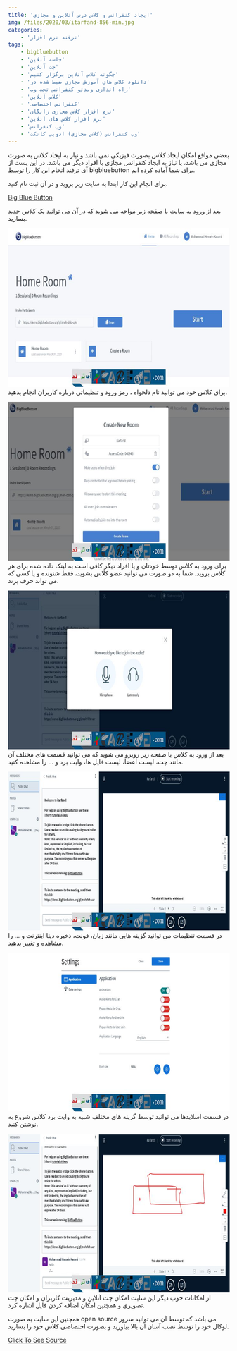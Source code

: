 ```yaml
---
title: 'ایجاد کنفرانس و کلاس درس آنلاین و مجازی'
img: /files/2020/03/itarfand-856-min.jpg
categories:
    - 'ترفند نرم افزار'
tags:
    - bigbluebutton
    - 'جلسه آنلاین'
    - 'چت آنلاین'
    - 'چگونه کلاس آنلاین برگزار کنیم'
    - 'دانلود کلاس های آموزش مجازی ضبط شده در'
    - 'راه اندازی ویدئو کنفرانس تحت وب'
    - 'کلاس آنلاین'
    - 'کنفرانس اختصاصی'
    - 'نرم افزار کلاس مجازی رایگان'
    - 'نرم افزار کلاس های آنلاین'
    - 'وب کنفرانس'
    - 'وب کنفرانس (کلاس مجازی) ادوبی کانکت'
---
```


بعضی مواقع امکان ایجاد کلاس بصورت فیزیکی نمی باشد و نیاز به ایجاد کلاس به صورت مجازی می باشد، یا نیاز به ایجاد کنفرانس مجازی با افراد دیگر می باشد. در این پست از آی ترفند انجام این کار را توسط bigbluebutton برای شما آماده کرده ایم.

برای انجام این کار ابتدا به سایت زیر بروید و در آن ثبت نام کنید.

[Big Blue Button](https://bigbluebutton.org/)  

بعد از ورود به سایت با صفحه زیر مواجه می شوید که در آن می توانید یک کلاس جدید بسازید.

![mhkarami97](/files/2020/03/itarfand-850-min.jpg)  
برای کلاس خود می توانید نام دلخواه ، رمز ورود و تنظیماتی درباره کاربران انجام بدهید.

![mhkarami97](/files/2020/03/itarfand-851-min.jpg)  
برای ورود به کلاس توسط خودتان و یا افراد دیگر کافی است به لینک داده شده برای هر کلاس بروید. شما به دو صورت می توانید عضو کلاس بشوید، فقط شنونده و یا کسی که می تواند حرف بزند.

![mhkarami97](/files/2020/03/itarfand-852-min.jpg)  
بعد از ورود به کلاس با صفحه زیر روبرو می شوید که می توانید قسمت های مختلف آن مانند چت، لیست اعضا، لیست فایل ها، وایت برد و … را مشاهده کنید.

![mhkarami97](/files/2020/03/itarfand-853-min.jpg)  
در قسمت تنظیمات می توانید گزینه هایی مانند زبان، فونت، ذخیره دیتا اینترنت و … را مشاهده و تغییر بدهید.

![mhkarami97](/files/2020/03/itarfand-854-min.jpg)  
در قسمت اسلایدها می توانید توسط گزینه های مختلف شبیه به وایت برد کلاس شروع به نوشتن کنید.

![mhkarami97](/files/2020/03/itarfand-855-min.jpg)  
از امکانات خوب دیگر این سایت امکان چت آنلاین و مدیریت کاربران و امکان چت تصویری و همچنین امکان اضافه کردن فایل اشاره کرد.

همچنین این سایت به صورت open source می باشد که توسط آن می توانید سرور لوکال خود را توسط نصب آسان آن بالا بیاورید و بصورت اختصاصی کلاس خود را بسازید.

[Click To See Source](https://github.com/bigbluebutton/bigbluebutton)  